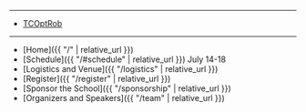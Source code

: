 ***

* <a href = "https://tcoptrob.org/">TCOptRob <i aria-hidden="true" class="fas fa-external-link-alt"></i></a>

***

* [Home]({{ "/" | relative_url }})
* [Schedule]({{ "/#schedule" | relative_url }})
July 14-18
* [Logistics and Venue]({{ "/logistics" | relative_url }})
* [Register]({{ "/register" | relative_url }})
* [Sponsor the School]({{ "/sponsorship" | relative_url }})
* [Organizers and Speakers]({{ "/team" | relative_url }})